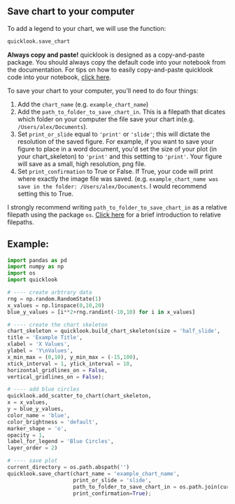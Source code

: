 ## Save chart to your computer
To add a legend to your chart, we will use the function:
```python
quicklook.save_chart
```

**Always copy and paste!** quicklook is designed as a copy-and-paste package. You should always copy the default code into your notebook from the documentation.
For tips on how to easily copy-and-paste quicklook code into your notebook, [click here](https://github.com/alexdsbreslav/quicklook/blob/master/how_to_use_quicklook/copy_and_paste_quicklook_code.md).

To save your chart to your computer, you'll need to do four things:
1. Add the `chart_name` (e.g. `example_chart_name`)
2. Add the `path_to_folder_to_save_chart_in`. This is a filepath that dicates which folder on your computer the file save your chart in(e.g. `/Users/alex/Documents`).
3. Set `print_or_slide` equal to `'print'` or `'slide'`; this will dictate the resolution of the saved figure. For example, if you want to save your figure to place in a word document, you'd set the size of your plot (in your chart_skeleton) to `'print'` and this settting to `'print'`. Your figure will save as a small, high resolution, png file.
4. Set `print_confirmation` to True or False. If True, your code will print where exactly the image file was saved. (e.g. `example_chart_name was save in the folder: /Users/alex/Documents`. I would recommend setting this to True.

I strongly recommend writing `path_to_folder_to_save_chart_in` as a relative filepath using the package `os`. [Click here](https://github.com/alexdsbreslav/quicklook/blob/master/how_to_use_quicklook/creating_relative_filepaths.md) for a brief introduction to relative filepaths.

## Example:
```python
import pandas as pd
import numpy as np
import os
import quicklook
```
```python
# ---- create arbtrary data
rng = np.random.RandomState(1)
x_values = np.linspace(0,10,20)
blue_y_values = [i**2+rng.randint(-10,10) for i in x_values]

# ---- create the chart skeleton
chart_skeleton = quicklook.build_chart_skeleton(size = 'half_slide',
title = 'Example Title',
xlabel = 'X Values',
ylabel = 'Y\nValues',
x_min_max = (0,10), y_min_max = (-15,100),
xtick_interval = 1, ytick_interval = 10,
horizontal_gridlines_on = False,
vertical_gridlines_on = False);

# ---- add blue circles
quicklook.add_scatter_to_chart(chart_skeleton,
x = x_values,
y = blue_y_values,
color_name = 'blue',
color_brightness = 'default',
marker_shape = 'o',
opacity = 1,
label_for_legend = 'Blue Circles',
layer_order = 2)

# ---- save plot
current_directory = os.path.abspath('')
quicklook.save_chart(chart_name = 'example_chart_name',
                     print_or_slide = 'slide',
                     path_to_folder_to_save_chart_in = os.path.join(current_directory, 'charts'),
                     print_confirmation=True);
```

